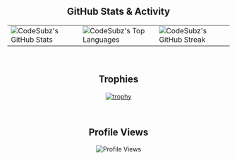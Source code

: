 <!-- Center everything and use a dark theme for all stats -->

<div align="center">

## GitHub Stats & Activity

<table>
  <tr>
    <td>
      <img src="https://github-readme-stats.vercel.app/api?username=CodeSubz&show_icons=true&count_private=true&theme=onedark" alt="CodeSubz's GitHub Stats" />
    </td>
    <td>
      <img src="https://github-readme-stats.vercel.app/api/top-langs/?username=CodeSubz&layout=compact&theme=onedark" alt="CodeSubz's Top Languages" />
    </td>
    <td>
      <img src="https://github-readme-streak-stats.herokuapp.com?user=CodeSubz&theme=dark" alt="CodeSubz's GitHub Streak" />
    </td>
  </tr>
</table>

<br />

## Trophies

[![trophy](https://github-profile-trophy.vercel.app/?username=CodeSubz&theme=onedark&margin-w=10)](https://github.com/ryo-ma/github-profile-trophy)

<br />

## Profile Views

<img src="https://komarev.com/ghpvc/?username=CodeSubz&style=flat-square&color=333333" alt="Profile Views" />

</div>
